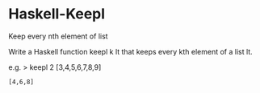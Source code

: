 # Haskell-Keepl
Keep every nth element of list

Write a Haskell function keepl k lt that keeps every kth element of a list lt. 

e.g. > keepl 2 [3,4,5,6,7,8,9]

    [4,6,8] 
 
 
